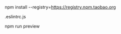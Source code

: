 <!--
 * @Author: your name
 * @Date: 2020-08-14 15:12:13
 * @LastEditTime: 2020-08-18 21:48:59
 * @LastEditors: your name
 * @Description: In User Settings Edit
 * @FilePath: \admin\README.ja.md
-->
npm install --registry=https://registry.npm.taobao.org

.eslintrc.js

npm run preview